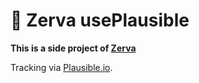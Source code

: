 # 🌱 Zerva usePlausible

**This is a side project of [Zerva](https://github.com/holtwick/zerva)**

Tracking via [Plausible.io](https://plausible.io/).
